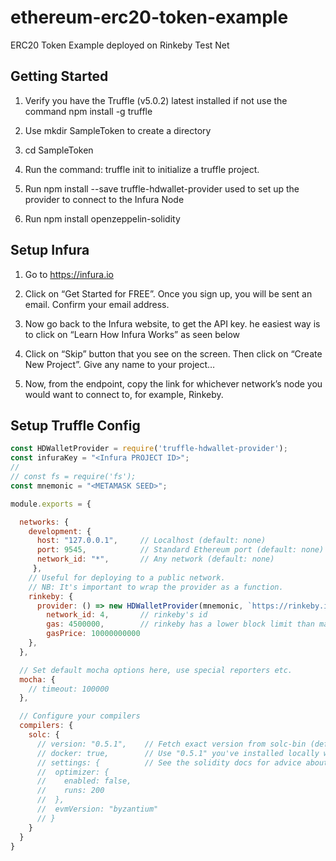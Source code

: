 # ethereum-erc20-token-example

ERC20 Token Example deployed on Rinkeby Test Net

## Getting Started

1) Verify you have the Truffle (v5.0.2) latest installed if not use the command npm install -g truffle

2) Use mkdir SampleToken to create a directory

3) cd SampleToken

4) Run the command: truffle init to initialize a truffle project.

5) Run npm install --save truffle-hdwallet-provider used to set up the provider to connect to the Infura Node

6) Run npm install openzeppelin-solidity

## Setup Infura

1. Go to https://infura.io

2. Click on “Get Started for FREE”. Once you sign up, you will be sent an email. Confirm your email address.

3. Now go back to the Infura website, to get the API key. he easiest way is to click on “Learn How Infura Works” as seen below

4. Click on “Skip” button that you see on the screen. Then click on “Create New Project”. Give any name to your project…

5. Now, from the endpoint, copy the link for whichever network’s node you would want to connect to, for example, Rinkeby.

## Setup Truffle Config

```javascript
const HDWalletProvider = require('truffle-hdwallet-provider');
const infuraKey = "<Infura PROJECT ID>";
//
// const fs = require('fs');
const mnemonic = "<METAMASK SEED>";

module.exports = {

  networks: {
    development: {
      host: "127.0.0.1",     // Localhost (default: none)
      port: 9545,            // Standard Ethereum port (default: none)
      network_id: "*",       // Any network (default: none)
     },
    // Useful for deploying to a public network.
    // NB: It's important to wrap the provider as a function.
    rinkeby: {
      provider: () => new HDWalletProvider(mnemonic, `https://rinkeby.infura.io/v3/${infuraKey}`),
        network_id: 4,       // rinkeby's id
        gas: 4500000,        // rinkeby has a lower block limit than mainnet
        gasPrice: 10000000000
    },
  },

  // Set default mocha options here, use special reporters etc.
  mocha: {
    // timeout: 100000
  },

  // Configure your compilers
  compilers: {
    solc: {
      // version: "0.5.1",    // Fetch exact version from solc-bin (default: truffle's version)
      // docker: true,        // Use "0.5.1" you've installed locally with docker (default: false)
      // settings: {          // See the solidity docs for advice about optimization and evmVersion
      //  optimizer: {
      //    enabled: false,
      //    runs: 200
      //  },
      //  evmVersion: "byzantium"
      // }
    }
  }
}

```
